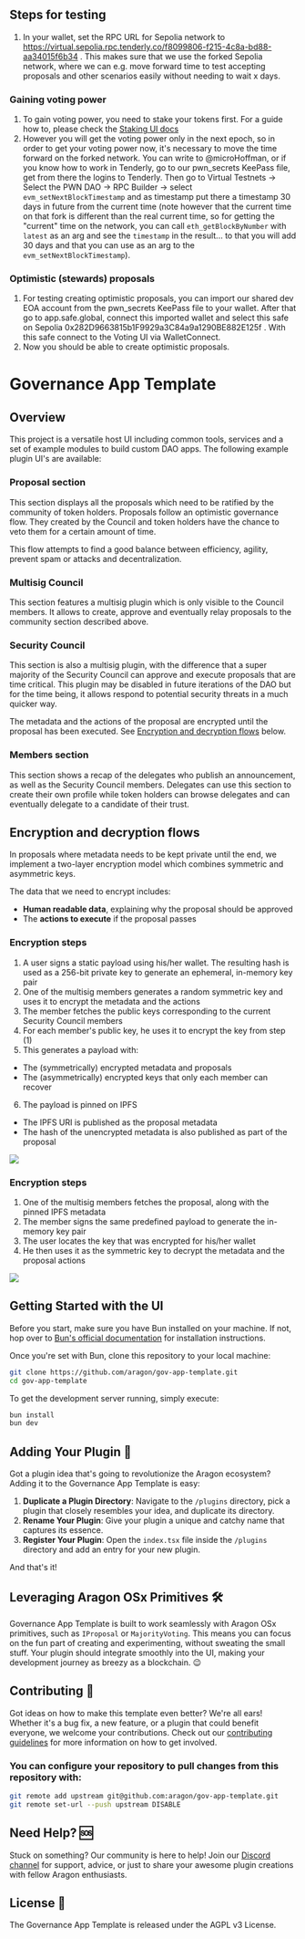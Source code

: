 ## Steps for testing

1. In your wallet, set the RPC URL for Sepolia network to https://virtual.sepolia.rpc.tenderly.co/f8099806-f215-4c8a-bd88-aa34015f6b34 . This makes sure that we use the forked Sepolia network, where we can e.g. move forward time to test accepting proposals and other scenarios easily without needing to wait x days.

### Gaining voting power

1. To gain voting power, you need to stake your tokens first. For a guide how to, please check the [Staking UI docs](https://github.com/PWNDAO/pwn_staking_ui)
2. However you will get the voting power only in the next epoch, so in order to get your voting power now, it's necessary to move the time forward on the forked network. You can write to @microHoffman, or if you know how to work in Tenderly, go to our pwn_secrets KeePass file, get from there the logins to Tenderly. Then go to Virtual Testnets -> Select the PWN DAO -> RPC Builder -> select `evm_setNextBlockTimestamp` and as timestamp put there a timestamp 30 days in future from the current time (note however that the current time on that fork is different than the real current time, so for getting the "current" time on the network, you can call `eth_getBlockByNumber` with `latest` as an arg and see the `timestamp` in the result... to that you will add 30 days and that you can use as an arg to the `evm_setNextBlockTimestamp`).

### Optimistic (stewards) proposals

1. For testing creating optimistic proposals, you can import our shared dev EOA account from the pwn_secrets KeePass file to your wallet. After that go to app.safe.global, connect this imported wallet and select this safe on Sepolia 0x282D9663815b1F9929a3C84a9a1290BE882E125f . With this safe connect to the Voting UI via WalletConnect.
2. Now you should be able to create optimistic proposals.

# Governance App Template

## Overview

This project is a versatile host UI including common tools, services and a set of example modules to build custom DAO apps. The following example plugin UI's are available:

### Proposal section

This section displays all the proposals which need to be ratified by the community of token holders. Proposals follow an optimistic governance flow. They created by the Council and token holders have the chance to veto them for a certain amount of time.

This flow attempts to find a good balance between efficiency, agility, prevent spam or attacks and decentralization.

### Multisig Council

This section features a multisig plugin which is only visible to the Council members. It allows to create, approve and eventually relay proposals to the community section described above.

### Security Council

This section is also a multisig plugin, with the difference that a super majority of the Security Council can approve and execute proposals that are time critical. This plugin may be disabled in future iterations of the DAO but for the time being, it allows respond to potential security threats in a much quicker way.

The metadata and the actions of the proposal are encrypted until the proposal has been executed. See [Encryption and decryption flows](#encryption-and-decryption-flows) below.

### Members section

This section shows a recap of the delegates who publish an announcement, as well as the Security Council members. Delegates can use this section to create their own profile while token holders can browse delegates and can eventually delegate to a candidate of their trust.

## Encryption and decryption flows

In proposals where metadata needs to be kept private until the end, we implement a two-layer encryption model which combines symmetric and asymmetric keys.

The data that we need to encrypt includes:

- **Human readable data**, explaining why the proposal should be approved
- The **actions to execute** if the proposal passes

### Encryption steps

1. A user signs a static payload using his/her wallet. The resulting hash is used as a 256-bit private key to generate an ephemeral, in-memory key pair
2. One of the multisig members generates a random symmetric key and uses it to encrypt the metadata and the actions
3. The member fetches the public keys corresponding to the current Security Council members
4. For each member's public key, he uses it to encrypt the key from step (1)
5. This generates a payload with:

- The (symmetrically) encrypted metadata and proposals
- The (asymmetrically) encrypted keys that only each member can recover

6. The payload is pinned on IPFS

- The IPFS URI is published as the proposal metadata
- The hash of the unencrypted metadata is also published as part of the proposal

![](./readme-encryption-flow.png)

### Encryption steps

1. One of the multisig members fetches the proposal, along with the pinned IPFS metadata
2. The member signs the same predefined payload to generate the in-memory key pair
3. The user locates the key that was encrypted for his/her wallet
4. He then uses it as the symmetric key to decrypt the metadata and the proposal actions

![](./readme-decryption-flow.png)

## Getting Started with the UI

Before you start, make sure you have Bun installed on your machine. If not, hop over to [Bun's official documentation](https://bun.sh/) for installation instructions.

Once you're set with Bun, clone this repository to your local machine:

```bash
git clone https://github.com/aragon/gov-app-template.git
cd gov-app-template
```

To get the development server running, simply execute:

```bash
bun install
bun dev
```

## Adding Your Plugin 🧩

Got a plugin idea that's going to revolutionize the Aragon ecosystem? Adding it to the Governance App Template is easy:

1. **Duplicate a Plugin Directory**: Navigate to the `/plugins` directory, pick a plugin that closely resembles your idea, and duplicate its directory.
2. **Rename Your Plugin**: Give your plugin a unique and catchy name that captures its essence.
3. **Register Your Plugin**: Open the `index.tsx` file inside the `/plugins` directory and add an entry for your new plugin.

And that's it!

## Leveraging Aragon OSx Primitives 🛠

Governance App Template is built to work seamlessly with Aragon OSx primitives, such as `IProposal` or `MajorityVoting`. This means you can focus on the fun part of creating and experimenting, without sweating the small stuff. Your plugin should integrate smoothly into the UI, making your development journey as breezy as a blockchain. 😉

## Contributing 🤝

Got ideas on how to make this template even better? We're all ears! Whether it's a bug fix, a new feature, or a plugin that could benefit everyone, we welcome your contributions. Check out our [contributing guidelines](CONTRIBUTING.md) for more information on how to get involved.

### You can configure your repository to pull changes from this repository with:

```bash
git remote add upstream git@github.com:aragon/gov-app-template.git
git remote set-url --push upstream DISABLE
```

## Need Help? 🆘

Stuck on something? Our community is here to help! Join our [Discord channel](https://discord.gg/aragonorg) for support, advice, or just to share your awesome plugin creations with fellow Aragon enthusiasts.

## License 📜

The Governance App Template is released under the AGPL v3 License.
